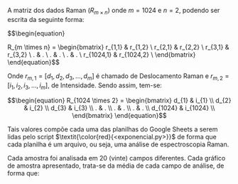 A matriz dos dados Raman ($R_{m \times n}$) onde $m=1024$ e $n=2$, podendo ser escrita da seguinte forma:

$$\begin{equation}

R_{m \times n} = \begin{bmatrix}
r_{1,1} & r_{1,2} \\ 
r_{2,1} & r_{2,2} \\ 
r_{3,1} & r_{3,2} \\ 
.       & .     \\ 
.       & .     \\ 
.       & .     \\ 
r_{1024,1} & r_{1024,2} \\ 
\end{bmatrix}
\end{equation}$$

Onde $r_{m,1} = [d_{1}, d_{2}, d_{3}, . . ., d_{m}]$ é chamado de Deslocamento Raman e $r_{m,2} = [i_{1}, i_{2}, i_{3}, ..., i_{m}]$, de Intensidade. Sendo assim, tem-se:

$$\begin{equation}
R_{1024 \times 2} = \begin{bmatrix}
 d_{1} & i_{1}        \\
 d_{2} & i_{2}        \\
 d_{3} & i_{3}        \\
 .      & .            \\
 .      & .               \\
 .      & .               \\
 d_{1024} & i_{1024}  \\
\end{bmatrix}
\end{equation}$$

Tais valores compõe cada uma das planilhas do Google Sheets a serem lidas pelo script $\textit{\color{red}{<exponencial.py>}}$ de forma que cada planilha é um arquivo, ou seja, uma análise de espectroscopia Raman.

Cada amostra foi analisada em 20 (vinte) campos diferentes. Cada gráfico de amostra apresentado, trata-se da média de cada campo de análise, de forma que:


